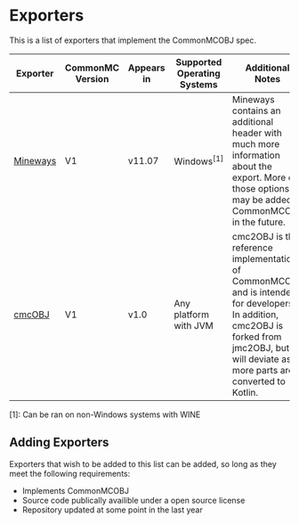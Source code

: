 # Exporters
This is a list of exporters that implement the CommonMCOBJ spec.

| Exporter                                          | CommonMC Version | Appears in | Supported Operating Systems | Additional Notes                                                                                                                                                                            |
| ------------------------------------------------- | ---------------- | ---------- | --------------------------- | ------------------------------------------------------------------------------------------------------------------------------------------------------------------------------------------- |
| [Mineways](https://github.com/erich666/Mineways/) | V1               | v11.07     | Windows<sup>[1]</sup>                  | Mineways contains an additional header with much more information about the export. More of those options may be added to CommonMCOBJ in the future.                                                     |
| [cmcOBJ](https://github.com/CommonMCOBJ/cmc2obj)  | V1               | v1.0       | Any platform with JVM       | cmc2OBJ is the reference implementation of CommonMCOBJ and is intended for developers. In addition, cmc2OBJ is forked from jmc2OBJ, but will deviate as more parts are converted to Kotlin. |

[1]: Can be ran on non-Windows systems with WINE
 
## Adding Exporters 
Exporters that wish to be added to this list can be added, so long as they meet the following requirements:
- Implements CommonMCOBJ
- Source code publically availible under a open source license
- Repository updated at some point in the last year

